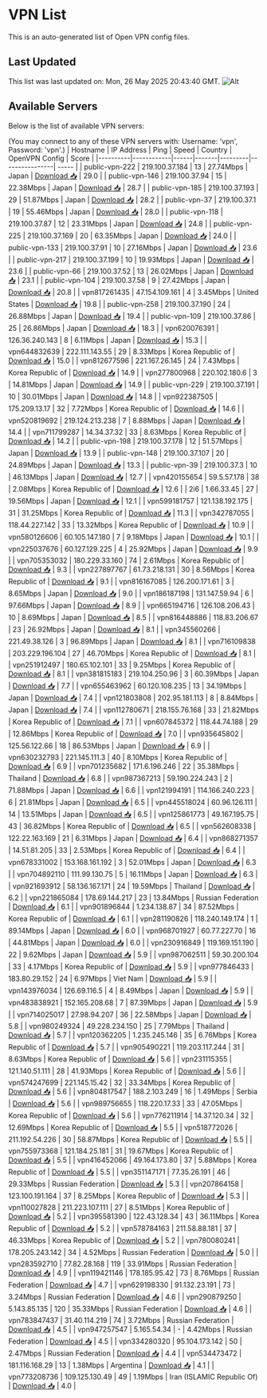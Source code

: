 # VPN List

This is an auto-generated list of Open VPN config files.

## Last Updated

This list was last updated on: Mon, 26 May 2025 20:43:40 GMT.
![Alt](https://repobeats.axiom.co/api/embed/186b98318ef1479477931607c1ad7d823f12451f.svg "Repobeats analytics image")

## Available Servers

Below is the list of available VPN servers:

(You may connect to any of these VPN servers with: Username: 'vpn', Password: 'vpn'.)
| Hostname | IP Address | Ping | Speed | Country | OpenVPN Config | Score |
|----------|------------|------|-------|---------|----------------| ----- |
| public-vpn-222 | 219.100.37.184 | 13 | 27.74Mbps | Japan | [Download 📥](./configs/server_0_JP.ovpn) | 29.0 |
| public-vpn-146 | 219.100.37.94 | 15 | 22.38Mbps | Japan | [Download 📥](./configs/server_1_JP.ovpn) | 28.7 |
| public-vpn-185 | 219.100.37.193 | 29 | 51.87Mbps | Japan | [Download 📥](./configs/server_2_JP.ovpn) | 28.2 |
| public-vpn-37 | 219.100.37.1 | 19 | 55.46Mbps | Japan | [Download 📥](./configs/server_3_JP.ovpn) | 28.0 |
| public-vpn-118 | 219.100.37.87 | 12 | 23.31Mbps | Japan | [Download 📥](./configs/server_4_JP.ovpn) | 24.8 |
| public-vpn-225 | 219.100.37.169 | 20 | 63.35Mbps | Japan | [Download 📥](./configs/server_5_JP.ovpn) | 24.0 |
| public-vpn-133 | 219.100.37.91 | 10 | 27.16Mbps | Japan | [Download 📥](./configs/server_6_JP.ovpn) | 23.6 |
| public-vpn-217 | 219.100.37.199 | 10 | 19.93Mbps | Japan | [Download 📥](./configs/server_7_JP.ovpn) | 23.6 |
| public-vpn-66 | 219.100.37.52 | 13 | 26.02Mbps | Japan | [Download 📥](./configs/server_8_JP.ovpn) | 23.1 |
| public-vpn-104 | 219.100.37.58 | 9 | 27.42Mbps | Japan | [Download 📥](./configs/server_9_JP.ovpn) | 20.8 |
| vpn817261435 | 47.154.109.161 | 4 | 3.45Mbps | United States | [Download 📥](./configs/server_10_US.ovpn) | 19.8 |
| public-vpn-258 | 219.100.37.190 | 24 | 26.88Mbps | Japan | [Download 📥](./configs/server_11_JP.ovpn) | 19.4 |
| public-vpn-109 | 219.100.37.86 | 25 | 26.86Mbps | Japan | [Download 📥](./configs/server_12_JP.ovpn) | 18.3 |
| vpn620076391 | 126.36.240.143 | 8 | 6.11Mbps | Japan | [Download 📥](./configs/server_13_JP.ovpn) | 15.3 |
| vpn644832639 | 222.111.143.55 | 29 | 8.33Mbps | Korea Republic of | [Download 📥](./configs/server_14_KR.ovpn) | 15.0 |
| vpn812677596 | 221.167.26.145 | 24 | 7.43Mbps | Korea Republic of | [Download 📥](./configs/server_15_KR.ovpn) | 14.9 |
| vpn277800968 | 220.102.180.6 | 3 | 14.81Mbps | Japan | [Download 📥](./configs/server_16_JP.ovpn) | 14.9 |
| public-vpn-229 | 219.100.37.191 | 10 | 30.01Mbps | Japan | [Download 📥](./configs/server_17_JP.ovpn) | 14.8 |
| vpn922387505 | 175.209.13.17 | 32 | 7.72Mbps | Korea Republic of | [Download 📥](./configs/server_18_KR.ovpn) | 14.6 |
| vpn520819692 | 219.124.213.238 | 7 | 8.88Mbps | Japan | [Download 📥](./configs/server_19_JP.ovpn) | 14.4 |
| vpn711799287 | 14.34.37.32 | 33 | 8.63Mbps | Korea Republic of | [Download 📥](./configs/server_20_KR.ovpn) | 14.2 |
| public-vpn-198 | 219.100.37.178 | 12 | 51.57Mbps | Japan | [Download 📥](./configs/server_21_JP.ovpn) | 13.9 |
| public-vpn-148 | 219.100.37.107 | 20 | 24.89Mbps | Japan | [Download 📥](./configs/server_22_JP.ovpn) | 13.3 |
| public-vpn-39 | 219.100.37.3 | 10 | 46.13Mbps | Japan | [Download 📥](./configs/server_23_JP.ovpn) | 12.7 |
| vpn420155654 | 59.5.57.178 | 38 | 2.08Mbps | Korea Republic of | [Download 📥](./configs/server_24_KR.ovpn) | 12.6 |
| 2i6 | 1.66.33.45 | 27 | 19.56Mbps | Japan | [Download 📥](./configs/server_25_JP.ovpn) | 12.1 |
| vpn599181757 | 121.138.192.175 | 31 | 31.25Mbps | Korea Republic of | [Download 📥](./configs/server_26_KR.ovpn) | 11.3 |
| vpn342787055 | 118.44.227.142 | 33 | 13.32Mbps | Korea Republic of | [Download 📥](./configs/server_27_KR.ovpn) | 10.9 |
| vpn580126606 | 60.105.147.180 | 7 | 9.18Mbps | Japan | [Download 📥](./configs/server_28_JP.ovpn) | 10.1 |
| vpn225037676 | 60.127.129.225 | 4 | 25.92Mbps | Japan | [Download 📥](./configs/server_29_JP.ovpn) | 9.9 |
| vpn705353032 | 180.229.33.160 | 74 | 2.61Mbps | Korea Republic of | [Download 📥](./configs/server_30_KR.ovpn) | 9.3 |
| vpn227897767 | 61.73.218.131 | 30 | 8.56Mbps | Korea Republic of | [Download 📥](./configs/server_31_KR.ovpn) | 9.1 |
| vpn816167085 | 126.200.171.61 | 3 | 8.65Mbps | Japan | [Download 📥](./configs/server_32_JP.ovpn) | 9.0 |
| vpn186187198 | 131.147.59.94 | 6 | 97.66Mbps | Japan | [Download 📥](./configs/server_33_JP.ovpn) | 8.9 |
| vpn665194716 | 126.108.206.43 | 10 | 8.69Mbps | Japan | [Download 📥](./configs/server_34_JP.ovpn) | 8.5 |
| vpn816448886 | 118.83.206.67 | 23 | 26.92Mbps | Japan | [Download 📥](./configs/server_35_JP.ovpn) | 8.1 |
| vpn345560266 | 221.49.38.126 | 3 | 96.89Mbps | Japan | [Download 📥](./configs/server_36_JP.ovpn) | 8.1 |
| vpn716109838 | 203.229.196.104 | 27 | 46.70Mbps | Korea Republic of | [Download 📥](./configs/server_37_KR.ovpn) | 8.1 |
| vpn251912497 | 180.65.102.101 | 33 | 9.25Mbps | Korea Republic of | [Download 📥](./configs/server_38_KR.ovpn) | 8.1 |
| vpn381815183 | 219.104.250.96 | 3 | 60.39Mbps | Japan | [Download 📥](./configs/server_39_JP.ovpn) | 7.7 |
| vpn655463962 | 60.120.108.235 | 13 | 34.19Mbps | Japan | [Download 📥](./configs/server_40_JP.ovpn) | 7.4 |
| vpn121803808 | 202.95.181.113 | 8 | 8.84Mbps | Japan | [Download 📥](./configs/server_41_JP.ovpn) | 7.4 |
| vpn112780671 | 218.155.76.168 | 33 | 21.82Mbps | Korea Republic of | [Download 📥](./configs/server_42_KR.ovpn) | 7.1 |
| vpn607845372 | 118.44.74.188 | 29 | 12.86Mbps | Korea Republic of | [Download 📥](./configs/server_43_KR.ovpn) | 7.0 |
| vpn935645802 | 125.56.122.66 | 18 | 86.53Mbps | Japan | [Download 📥](./configs/server_44_JP.ovpn) | 6.9 |
| vpn630232793 | 221.145.111.3 | 40 | 8.10Mbps | Korea Republic of | [Download 📥](./configs/server_45_KR.ovpn) | 6.9 |
| vpn701235682 | 171.6.196.246 | 22 | 35.38Mbps | Thailand | [Download 📥](./configs/server_46_TH.ovpn) | 6.8 |
| vpn987367213 | 59.190.224.243 | 2 | 71.88Mbps | Japan | [Download 📥](./configs/server_47_JP.ovpn) | 6.6 |
| vpn121994191 | 114.166.240.223 | 6 | 21.81Mbps | Japan | [Download 📥](./configs/server_48_JP.ovpn) | 6.5 |
| vpn445518024 | 60.96.126.111 | 14 | 13.51Mbps | Japan | [Download 📥](./configs/server_49_JP.ovpn) | 6.5 |
| vpn125861773 | 49.167.195.75 | 43 | 36.82Mbps | Korea Republic of | [Download 📥](./configs/server_50_KR.ovpn) | 6.5 |
| vpn562608338 | 122.22.163.169 | 21 | 6.31Mbps | Japan | [Download 📥](./configs/server_51_JP.ovpn) | 6.4 |
| vpn868271357 | 14.51.81.205 | 33 | 2.53Mbps | Korea Republic of | [Download 📥](./configs/server_52_KR.ovpn) | 6.4 |
| vpn678331002 | 153.168.161.192 | 3 | 52.01Mbps | Japan | [Download 📥](./configs/server_53_JP.ovpn) | 6.3 |
| vpn704892110 | 111.99.130.75 | 5 | 16.11Mbps | Japan | [Download 📥](./configs/server_54_JP.ovpn) | 6.3 |
| vpn921693912 | 58.136.167.171 | 24 | 19.59Mbps | Thailand | [Download 📥](./configs/server_55_TH.ovpn) | 6.2 |
| vpn221865084 | 178.69.144.217 | 23 | 13.84Mbps | Russian Federation | [Download 📥](./configs/server_56_RU.ovpn) | 6.1 |
| vpn901896844 | 1.234.138.87 | 34 | 87.52Mbps | Korea Republic of | [Download 📥](./configs/server_57_KR.ovpn) | 6.1 |
| vpn281190826 | 118.240.149.174 | 1 | 89.14Mbps | Japan | [Download 📥](./configs/server_58_JP.ovpn) | 6.0 |
| vpn968701927 | 60.77.227.70 | 16 | 44.81Mbps | Japan | [Download 📥](./configs/server_59_JP.ovpn) | 6.0 |
| vpn230916849 | 119.169.151.190 | 22 | 9.62Mbps | Japan | [Download 📥](./configs/server_60_JP.ovpn) | 5.9 |
| vpn987062511 | 59.30.200.104 | 33 | 4.17Mbps | Korea Republic of | [Download 📥](./configs/server_61_KR.ovpn) | 5.9 |
| vpn977846433 | 183.80.29.152 | 24 | 6.97Mbps | Viet Nam | [Download 📥](./configs/server_62_VN.ovpn) | 5.9 |
| vpn143976034 | 126.69.116.5 | 4 | 8.49Mbps | Japan | [Download 📥](./configs/server_63_JP.ovpn) | 5.9 |
| vpn483838921 | 152.165.208.68 | 7 | 87.39Mbps | Japan | [Download 📥](./configs/server_64_JP.ovpn) | 5.9 |
| vpn714025017 | 27.98.94.207 | 36 | 22.58Mbps | Japan | [Download 📥](./configs/server_65_JP.ovpn) | 5.8 |
| vpn980249324 | 49.228.234.150 | 25 | 7.79Mbps | Thailand | [Download 📥](./configs/server_66_TH.ovpn) | 5.7 |
| vpn120362205 | 1.235.245.146 | 35 | 6.76Mbps | Korea Republic of | [Download 📥](./configs/server_67_KR.ovpn) | 5.7 |
| vpn905490221 | 119.203.117.244 | 31 | 8.63Mbps | Korea Republic of | [Download 📥](./configs/server_68_KR.ovpn) | 5.6 |
| vpn231115355 | 121.140.51.111 | 28 | 41.93Mbps | Korea Republic of | [Download 📥](./configs/server_69_KR.ovpn) | 5.6 |
| vpn574247699 | 221.145.15.42 | 32 | 33.34Mbps | Korea Republic of | [Download 📥](./configs/server_70_KR.ovpn) | 5.6 |
| vpn804817547 | 188.2.103.249 | 16 | 1.49Mbps | Serbia | [Download 📥](./configs/server_71_RS.ovpn) | 5.6 |
| vpn989756655 | 118.220.17.33 | 33 | 47.05Mbps | Korea Republic of | [Download 📥](./configs/server_72_KR.ovpn) | 5.6 |
| vpn776211914 | 14.37.120.34 | 32 | 12.69Mbps | Korea Republic of | [Download 📥](./configs/server_73_KR.ovpn) | 5.5 |
| vpn518772026 | 211.192.54.226 | 30 | 58.87Mbps | Korea Republic of | [Download 📥](./configs/server_74_KR.ovpn) | 5.5 |
| vpn755973368 | 121.184.25.181 | 31 | 19.67Mbps | Korea Republic of | [Download 📥](./configs/server_75_KR.ovpn) | 5.5 |
| vpn416452066 | 49.164.173.80 | 37 | 5.88Mbps | Korea Republic of | [Download 📥](./configs/server_76_KR.ovpn) | 5.5 |
| vpn351147171 | 77.35.26.191 | 46 | 29.33Mbps | Russian Federation | [Download 📥](./configs/server_77_RU.ovpn) | 5.3 |
| vpn207864158 | 123.100.191.164 | 37 | 8.25Mbps | Korea Republic of | [Download 📥](./configs/server_78_KR.ovpn) | 5.3 |
| vpn110027828 | 211.223.107.111 | 27 | 8.51Mbps | Korea Republic of | [Download 📥](./configs/server_79_KR.ovpn) | 5.2 |
| vpn395581390 | 122.43.128.34 | 43 | 36.11Mbps | Korea Republic of | [Download 📥](./configs/server_80_KR.ovpn) | 5.2 |
| vpn578784163 | 211.58.88.181 | 37 | 46.33Mbps | Korea Republic of | [Download 📥](./configs/server_81_KR.ovpn) | 5.2 |
| vpn780080241 | 178.205.243.142 | 34 | 4.52Mbps | Russian Federation | [Download 📥](./configs/server_82_RU.ovpn) | 5.0 |
| vpn283592710 | 77.82.28.168 | 119 | 33.91Mbps | Russian Federation | [Download 📥](./configs/server_83_RU.ovpn) | 4.9 |
| vpn119421146 | 178.185.95.42 | 73 | 8.76Mbps | Russian Federation | [Download 📥](./configs/server_84_RU.ovpn) | 4.7 |
| vpn629198330 | 91.132.23.191 | 73 | 3.24Mbps | Russian Federation | [Download 📥](./configs/server_85_RU.ovpn) | 4.6 |
| vpn290879250 | 5.143.85.135 | 120 | 35.33Mbps | Russian Federation | [Download 📥](./configs/server_86_RU.ovpn) | 4.6 |
| vpn783847437 | 31.40.114.219 | 74 | 3.72Mbps | Russian Federation | [Download 📥](./configs/server_87_RU.ovpn) | 4.5 |
| vpn947257547 | 5.165.54.34 | - | 4.42Mbps | Russian Federation | [Download 📥](./configs/server_88_RU.ovpn) | 4.5 |
| vpn334280320 | 95.104.173.142 | 50 | 2.47Mbps | Russian Federation | [Download 📥](./configs/server_89_RU.ovpn) | 4.4 |
| vpn534473472 | 181.116.168.29 | 13 | 1.38Mbps | Argentina | [Download 📥](./configs/server_90_AR.ovpn) | 4.1 |
| vpn773208736 | 109.125.130.49 | 49 | 1.19Mbps | Iran (ISLAMIC Republic Of) | [Download 📥](./configs/server_91_IR.ovpn) | 4.0 |
